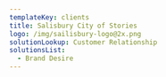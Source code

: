 ```yaml
---
templateKey: clients
title: Salisbury City of Stories
logo: /img/sailisbury-logo@2x.png
solutionLookup: Customer Relationship
solutionsList:
  - Brand Desire
---
```


